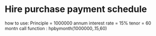 # Hire purchase payment schedule

how to use:
	Principle = 1000000
	annum interest rate = 15%
	tenor = 60 montn
call function :
		hpbymonth(1000000,.15,60)
